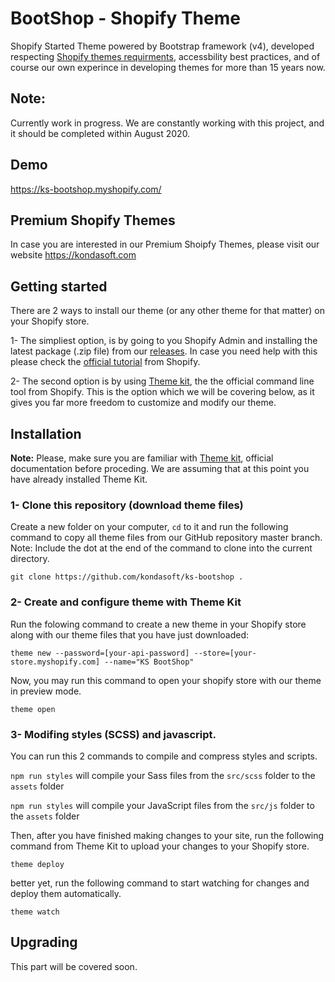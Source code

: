 # BootShop - Shopify Theme
Shopify Started Theme powered by Bootstrap framework (v4), developed respecting [Shopify themes requirments](https://shopify.dev/tutorials/review-theme-store-requirements), accessbility best practices, and of course our own experince in developing themes for more than 15 years now.

## Note: 
Currently work in progress. We are constantly working with this project, and it should be completed within August 2020.

## Demo 
https://ks-bootshop.myshopify.com/

## Premium Shopify Themes 
In case you are interested in our Premium Shoipfy Themes, please visit our website
https://kondasoft.com

## Getting started
There are 2 ways to install our theme (or any other theme for that matter) on your Shopify store. 

1- The simpliest option, is by going to you Shopify Admin and installing the latest package (.zip file) from our [releases](https://github.com/kondasoft/ks-bootshop/releases/). In case you need help with this please check the [official tutorial](https://help.shopify.com/en/manual/online-store/legacy/using-themes/adding-themes#add-a-free-theme-from-the-admin) from Shopify. 

2- The second option is by using [Theme kit](https://shopify.github.io/themekit/), the the official command line tool from Shopify. This is the option which we will be covering below, as it gives you far more freedom to customize and modify our theme.

## Installation
**Note:** Please, make sure you are familiar with [Theme kit](https://shopify.github.io/themekit/), official documentation before proceding. We are assuming that at this point you have already installed Theme Kit.

### 1- Clone this repository (download theme files)
Create a new folder on your computer, `cd` to it and run the following command to copy all theme files from our GitHub repository master branch. Note: Include the dot at the end of the command to clone into the current directory.

`git clone https://github.com/kondasoft/ks-bootshop .`

### 2- Create and configure theme with Theme Kit
Run the folowing command to create a new theme in your Shopify store along with our theme files that you have just downloaded:

`theme new --password=[your-api-password] --store=[your-store.myshopify.com] --name="KS BootShop"`

Now, you may run this command to open your shopify store with our theme in preview mode.

`theme open`

### 3- Modifing styles (SCSS) and javascript.
You can run this 2 commands to compile and compress styles and scripts.

`npm run styles` will compile your Sass files from the `src/scss` folder to the `assets` folder

`npm run styles` will compile your JavaScript files from the `src/js` folder to the `assets` folder

Then, after you have finished making changes to your site, run the following command from Theme Kit to upload your changes to your Shopify store.

`theme deploy`

better yet, run the following command to start watching for changes and deploy them automatically.

`theme watch`

## Upgrading
This part will be covered soon.
